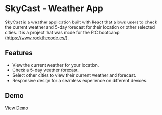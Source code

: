 # SkyCast - Weather App

SkyCast is a weather application built with React that allows users to check the current weather and 5-day forecast for their location or other selected cities. It is a project that was made for the RtC bootcamp (https://www.rockthecode.es/).

## Features

- View the current weather for your location.
- Check a 5-day weather forecast.
- Select other cities to view their current weather and forecast.
- Responsive design for a seamless experience on different devices.

## Demo

[View Demo](https://prismatic-lily-9b9640.netlify.app/current)
